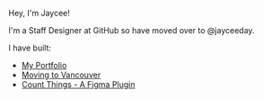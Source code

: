 Hey, I'm Jaycee! 

I'm a Staff Designer at GitHub so have moved over to @jayceeday. 

I have built: 
- [My Portfolio](https://jayceeday.com)
- [Moving to Vancouver](https://movingtovancouver.ca/)
- [Count Things - A Figma Plugin](https://[movingtovancouver.ca](https://www.figma.com/community/plugin/934505788375924322/count-things)/)
